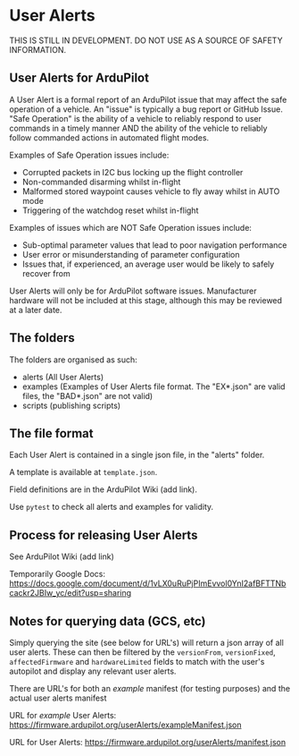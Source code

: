 # User Alerts

THIS IS STILL IN DEVELOPMENT. DO NOT USE AS A SOURCE OF SAFETY INFORMATION.

## User Alerts for ArduPilot

A User Alert is a formal report of an ArduPilot issue that may affect the safe operation of a vehicle. An "issue" is typically a bug report or GitHub Issue. "Safe Operation" is the ability of a vehicle to reliably respond to user commands in a timely manner AND the ability of the vehicle to reliably follow commanded actions in automated flight modes.

Examples of Safe Operation issues include:
- Corrupted packets in I2C bus locking up the flight controller
- Non-commanded disarming whilst in-flight
- Malformed stored waypoint causes vehicle to fly away whilst in AUTO mode
- Triggering of the watchdog reset whilst in-flight

Examples of issues which are NOT Safe Operation issues include:
- Sub-optimal parameter values that lead to poor navigation performance
- User error or misunderstanding of parameter configuration
- Issues that, if experienced, an average user would be likely to safely recover from

User Alerts will only be for ArduPilot software issues. Manufacturer hardware will not be included at this stage, although this may be reviewed at a later date.

## The folders

The folders are organised as such:

 - alerts (All User Alerts)
 - examples (Examples of User Alerts file format. The "EX\*.json" are valid files, the "BAD\*.json" are not valid)
 - scripts (publishing scripts)

## The file format

Each User Alert is contained in a single json file, in the "alerts" folder.

A template is available at ``template.json``.

Field definitions are in the ArduPilot Wiki (add link).

Use ``pytest`` to check all alerts and examples for validity.

## Process for releasing User Alerts

See ArduPilot Wiki (add link)

Temporarily Google Docs: https://docs.google.com/document/d/1vLX0uRuPjPImEvvol0YnI2afBFTTNbcackr2JBIw_yc/edit?usp=sharing

## Notes for querying data (GCS, etc)

Simply querying the site (see below for URL's) will return a json array of all user alerts.
These can then be filtered by the ``versionFrom``, ``versionFixed``,
``affectedFirmware`` and ``hardwareLimited`` fields to match with the
user's autopilot and display any relevant user alerts.

There are URL's for both an *example* manifest (for testing purposes) and the
actual user alerts manifest

URL for *example* User Alerts:
https://firmware.ardupilot.org/userAlerts/exampleManifest.json

URL for User Alerts:
https://firmware.ardupilot.org/userAlerts/manifest.json


